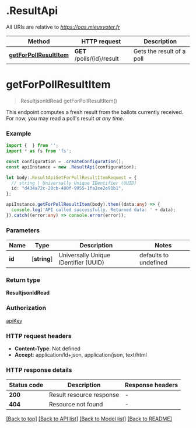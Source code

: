 # .ResultApi

All URIs are relative to *https://oas.mieuxvoter.fr*

Method | HTTP request | Description
------------- | ------------- | -------------
[**getForPollResultItem**](ResultApi.md#getForPollResultItem) | **GET** /polls/{id}/result | Gets the result of a poll


# **getForPollResultItem**
> ResultjsonldRead getForPollResultItem()

This endpoint computes a fresh result from the ballots currently received. For now, you may read a poll's result _at any time_. 

### Example


```typescript
import {  } from '';
import * as fs from 'fs';

const configuration = .createConfiguration();
const apiInstance = new .ResultApi(configuration);

let body:.ResultApiGetForPollResultItemRequest = {
  // string | Universally Unique IDentifier (UUID) 
  id: "d434a72c-20cb-480f-9955-1fa2ce2e91b1",
};

apiInstance.getForPollResultItem(body).then((data:any) => {
  console.log('API called successfully. Returned data: ' + data);
}).catch((error:any) => console.error(error));
```


### Parameters

Name | Type | Description  | Notes
------------- | ------------- | ------------- | -------------
 **id** | [**string**] | Universally Unique IDentifier (UUID)  | defaults to undefined


### Return type

**ResultjsonldRead**

### Authorization

[apiKey](README.md#apiKey)

### HTTP request headers

 - **Content-Type**: Not defined
 - **Accept**: application/ld+json, application/json, text/html


### HTTP response details
| Status code | Description | Response headers |
|-------------|-------------|------------------|
**200** | Result resource response |  -  |
**404** | Resource not found |  -  |

[[Back to top]](#) [[Back to API list]](README.md#documentation-for-api-endpoints) [[Back to Model list]](README.md#documentation-for-models) [[Back to README]](README.md)


